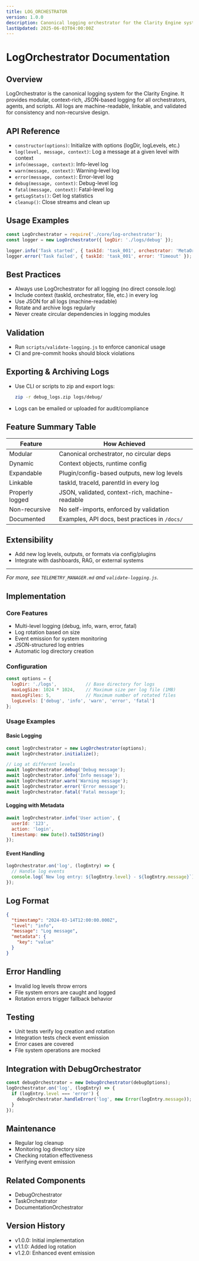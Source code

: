```yaml
---
title: LOG_ORCHESTRATOR
version: 1.0.0
description: Canonical logging orchestrator for the Clarity Engine system. Provides modular, context-aware, machine-readable logging for all orchestrators, agents, and scripts.
lastUpdated: 2025-06-03T04:00:00Z
---
```


# LogOrchestrator Documentation

## Overview
LogOrchestrator is the canonical logging system for the Clarity Engine. It provides modular, context-rich, JSON-based logging for all orchestrators, agents, and scripts. All logs are machine-readable, linkable, and validated for consistency and non-recursive design.

## API Reference
- `constructor(options)`: Initialize with options (logDir, logLevels, etc.)
- `log(level, message, context)`: Log a message at a given level with context
- `info(message, context)`: Info-level log
- `warn(message, context)`: Warning-level log
- `error(message, context)`: Error-level log
- `debug(message, context)`: Debug-level log
- `fatal(message, context)`: Fatal-level log
- `getLogStats()`: Get log statistics
- `cleanup()`: Close streams and clean up

## Usage Examples
```js
const LogOrchestrator = require('./core/log-orchestrator');
const logger = new LogOrchestrator({ logDir: './logs/debug' });

logger.info('Task started', { taskId: 'task_001', orchestrator: 'MetaOrchestrator' });
logger.error('Task failed', { taskId: 'task_001', error: 'Timeout' });
```

## Best Practices
- Always use LogOrchestrator for all logging (no direct console.log)
- Include context (taskId, orchestrator, file, etc.) in every log
- Use JSON for all logs (machine-readable)
- Rotate and archive logs regularly
- Never create circular dependencies in logging modules

## Validation
- Run `scripts/validate-logging.js` to enforce canonical usage
- CI and pre-commit hooks should block violations

## Exporting & Archiving Logs
- Use CLI or scripts to zip and export logs:
  ```sh
  zip -r debug_logs.zip logs/debug/
  ```
- Logs can be emailed or uploaded for audit/compliance

## Feature Summary Table
| Feature         | How Achieved                                      |
|-----------------|---------------------------------------------------|
| Modular         | Canonical orchestrator, no circular deps          |
| Dynamic         | Context objects, runtime config                   |
| Expandable      | Plugin/config-based outputs, new log levels       |
| Linkable        | taskId, traceId, parentId in every log            |
| Properly logged | JSON, validated, context-rich, machine-readable   |
| Non-recursive   | No self-imports, enforced by validation           |
| Documented      | Examples, API docs, best practices in `/docs/`    |

## Extensibility
- Add new log levels, outputs, or formats via config/plugins
- Integrate with dashboards, RAG, or external systems

---
*For more, see `TELEMETRY_MANAGER.md` and `validate-logging.js`.*

## Implementation

### Core Features
- Multi-level logging (debug, info, warn, error, fatal)
- Log rotation based on size
- Event emission for system monitoring
- JSON-structured log entries
- Automatic log directory creation

### Configuration
```javascript
const options = {
  logDir: './logs',           // Base directory for logs
  maxLogSize: 1024 * 1024,    // Maximum size per log file (1MB)
  maxLogFiles: 5,             // Maximum number of rotated files
  logLevels: ['debug', 'info', 'warn', 'error', 'fatal']
};
```

### Usage Examples

#### Basic Logging
```javascript
const logOrchestrator = new LogOrchestrator(options);
await logOrchestrator.initialize();

// Log at different levels
await logOrchestrator.debug('Debug message');
await logOrchestrator.info('Info message');
await logOrchestrator.warn('Warning message');
await logOrchestrator.error('Error message');
await logOrchestrator.fatal('Fatal message');
```

#### Logging with Metadata
```javascript
await logOrchestrator.info('User action', {
  userId: '123',
  action: 'login',
  timestamp: new Date().toISOString()
});
```

#### Event Handling
```javascript
logOrchestrator.on('log', (logEntry) => {
  // Handle log events
  console.log(`New log entry: ${logEntry.level} - ${logEntry.message}`);
});
```

## Log Format
```json
{
  "timestamp": "2024-03-14T12:00:00.000Z",
  "level": "info",
  "message": "Log message",
  "metadata": {
    "key": "value"
  }
}
```

## Error Handling
- Invalid log levels throw errors
- File system errors are caught and logged
- Rotation errors trigger fallback behavior

## Testing
- Unit tests verify log creation and rotation
- Integration tests check event emission
- Error cases are covered
- File system operations are mocked

## Integration with DebugOrchestrator
```javascript
const debugOrchestrator = new DebugOrchestrator(debugOptions);
logOrchestrator.on('log', (logEntry) => {
  if (logEntry.level === 'error') {
    debugOrchestrator.handleError('log', new Error(logEntry.message));
  }
});
```

## Maintenance
- Regular log cleanup
- Monitoring log directory size
- Checking rotation effectiveness
- Verifying event emission

## Related Components
- DebugOrchestrator
- TaskOrchestrator
- DocumentationOrchestrator

## Version History
- v1.0.0: Initial implementation
- v1.1.0: Added log rotation
- v1.2.0: Enhanced event emission 